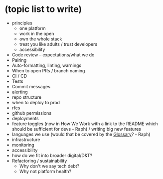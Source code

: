 # (topic list to write)

* principles
  * one platform
  * work in the open
  * own the whole stack
  * treat you like adults / trust developers
  * accessibility
* Code review – expectations/what we do
* Pairing
* Auto-formatting, linting, warnings
* When to open PRs / branch naming
* CI / CD
* Tests
* Commit messages
* alerting
* repo structure
* when to deploy to prod
* rfcs
* github permissions
* deployments
* ~~feature toggles~~ (now in How We Work with a link to the README which should be sufficient for devs - Raph) / writing big new features
* languages we use (would that be covered by the [Glossary](https://app.gitbook.com/o/-LumfFcEMKx4gYXKAZTQ/s/rniYBXXBIbZAbB7PW8m1/)? - Raph)
* infrastructure
* monitoring
* accessibility
* how do we fit into broader digital/D\&T?
* Refactoring / sustainability
  * Why don't we say tech debt?
  * Why not platform health?
